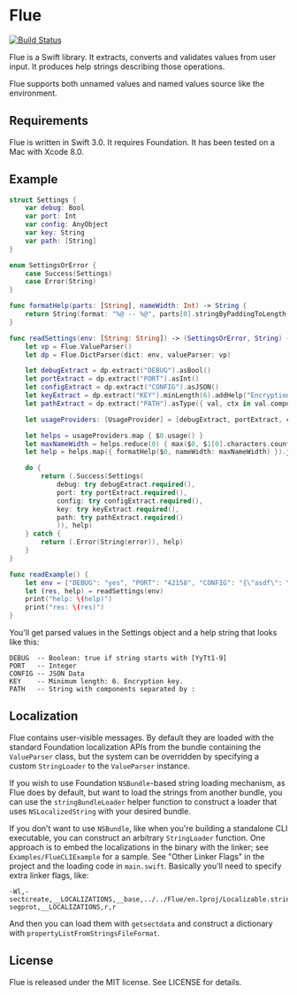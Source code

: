 # Flue

[![Build Status](https://travis-ci.org/juri/flue.svg?branch=master)](https://travis-ci.org/juri/flue)

Flue is a Swift library. It extracts, converts and validates values from user input. It produces help strings describing those operations.

Flue supports both unnamed values and named values source like the environment.

## Requirements

Flue is written in Swift 3.0. It requires Foundation. It has been tested on a Mac with Xcode 8.0.

## Example

```swift
struct Settings {
    var debug: Bool
    var port: Int
    var config: AnyObject
    var key: String
    var path: [String]
}

enum SettingsOrError {
    case Success(Settings)
    case Error(String)
}

func formatHelp(parts: [String], nameWidth: Int) -> String {
    return String(format: "%@ -- %@", parts[0].stringByPaddingToLength(nameWidth, withString: " ", startingAtIndex: 0), parts[1..<parts.count].joinWithSeparator(". "))
}

func readSettings(env: [String: String]) -> (SettingsOrError, String) {
    let vp = Flue.ValueParser()
    let dp = Flue.DictParser(dict: env, valueParser: vp)

    let debugExtract = dp.extract("DEBUG").asBool()
    let portExtract = dp.extract("PORT").asInt()
    let configExtract = dp.extract("CONFIG").asJSON()
    let keyExtract = dp.extract("KEY").minLength(6).addHelp("Encryption key.", prefix: false)
    let pathExtract = dp.extract("PATH").asType({ val, ctx in val.componentsSeparatedByString(":") }, help: "String with components separated by :")

    let usageProviders: [UsageProvider] = [debugExtract, portExtract, configExtract, keyExtract, pathExtract]

    let helps = usageProviders.map { $0.usage() }
    let maxNameWidth = helps.reduce(0) { max($0, $1[0].characters.count) }
    let help = helps.map({ formatHelp($0, nameWidth: maxNameWidth) }).joinWithSeparator("\n")

    do {
        return (.Success(Settings(
            debug: try debugExtract.required(),
            port: try portExtract.required(),
            config: try configExtract.required(),
            key: try keyExtract.required(),
            path: try pathExtract.required()
            )), help)
    } catch {
        return (.Error(String(error)), help)
    }
}

func readExample() {
    let env = ["DEBUG": "yes", "PORT": "42158", "CONFIG": "{\"asdf\": \"bar\"}", "KEY": "qwertyui", "PATH": NSProcessInfo.processInfo().environment["PATH"]!]
    let (res, help) = readSettings(env)
    print("help: \(help)")
    print("res: \(res)")
}
```

You'll get parsed values in the Settings object and a help string that looks like this:


```
DEBUG  -- Boolean: true if string starts with [YyTt1-9]
PORT   -- Integer
CONFIG -- JSON Data
KEY    -- Minimum length: 6. Encryption key.
PATH   -- String with components separated by :
```

## Localization

Flue contains user-visible messages. By default they are loaded with the standard Foundation localization APIs from the bundle containing the `ValueParser` class, but the system can be overridden by specifying a custom `StringLoader` to the `ValueParser` instance.

If you wish to use Foundation `NSBundle`-based string loading mechanism, as Flue does by default, but want to load the strings from another bundle, you can use the `stringBundleLoader` helper function to construct a loader that uses `NSLocalizedString` with your desired bundle.

If you don't want to use `NSBundle`, like when you're building a standalone CLI executable, you can construct an arbitrary `StringLoader` function. One approach is to embed the localizations in the binary with the linker; see `Examples/FlueCLIExample` for a sample. See "Other Linker Flags" in the project and the loading code in `main.swift`. Basically you'll need to specify extra linker flags, like:

```
-Wl,-sectcreate,__LOCALIZATIONS,__base,../../Flue/en.lproj/Localizable.strings,-segprot,__LOCALIZATIONS,r,r
```

And then you can load them with `getsectdata` and construct a dictionary with `propertyListFromStringsFileFormat`.

## License

Flue is released under the MIT license. See LICENSE for details.
